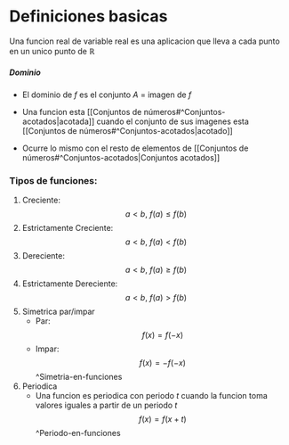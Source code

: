 # Definiciones basicas

Una funcion real de variable real es una aplicacion que lleva a cada punto en un unico punto de $\mathbb{R}$

##### Dominio
- El dominio de $f$ es el conjunto $A$ = imagen de $f$ 

- Una funcion esta [[Conjuntos de números#^Conjuntos-acotados|acotada]] cuando el conjunto de sus imagenes esta [[Conjuntos de números#^Conjuntos-acotados|acotado]]
- Ocurre lo mismo con el resto de elementos de [[Conjuntos de números#^Conjuntos-acotados|Conjuntos acotados]]

### Tipos de funciones:
1. Creciente: $$a < b,\  f(a) \leq f(b)$$
2. Estrictamente Creciente: $$a < b,\ f(a) < f(b)$$
3. Dereciente: $$a < b,\ f(a) \geq f(b)$$
4. Estrictamente Dereciente: $$a < b,\ f(a) > f(b)$$
5. Simetrica par/impar
	- Par: $$f(x) = f(-x)$$
	- Impar: $$f(x) = -f(-x)$$
^Simetria-en-funciones
6. Periodica
	- Una funcion es periodica con periodo $t$ cuando la funcion toma valores iguales a partir de un periodo $t$ $$f(x) = f(x + t)$$
^Periodo-en-funciones